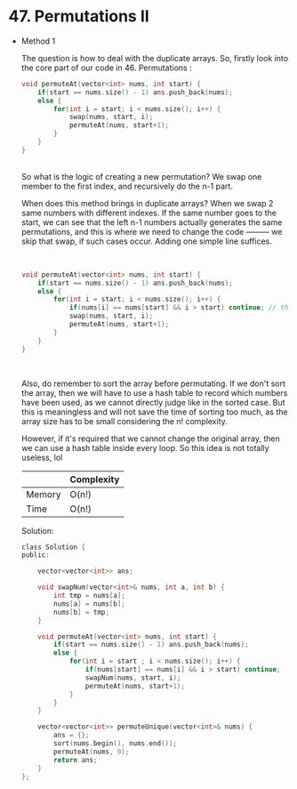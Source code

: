 # 47. Permutations II
- Method 1

    The question is how to deal with the duplicate arrays. So, firstly look into the core part of our code in 46. Permutations :

    ``` h
    void permuteAt(vector<int> nums, int start) {
        if(start == nums.size() - 1) ans.push_back(nums);
        else {
            for(int i = start; i < nums.size(); i++) {
                swap(nums, start, i);
                permuteAt(nums, start+1);
            }
        }
    }

    ```

    <br>
    So what is the logic of creating a new permutation? We swap one member to the first index, and recursively do the n-1 part.

    When does this method brings in duplicate arrays? When we swap 2 same numbers with different indexes. If the same number goes to the start, we can see that the left n-1 numbers actually generates the same permutations, and this is where we need to change the code ——— we skip that swap, if such cases occur. Adding one simple line suffices.

    <br>

    ``` h 
    void permuteAt(vector<int> nums, int start) {
        if(start == nums.size() - 1) ans.push_back(nums);
        else {
            for(int i = start; i < nums.size(); i++) {
                if(nums[i] == nums[start] && i > start) continue; // the newly added line
                swap(nums, start, i);
                permuteAt(nums, start+1);
            }
        }
    }

    ```
    <br>

    Also, do remember to sort the array before permutating. If we don't sort the array, then we will have to use a hash table to record which numbers have been used, as we cannot directly judge like in the sorted case. But this is meaningless and will not save the time of sorting too much, as the array size has to be small considering the n! complexity. 

    However, if it's required that we cannot change the original array, then we can use a hash table inside every loop. So this idea is not totally useless, lol


    | |   Complexity  |
    | ----------- | ----------- | 
    |  Memory     | O(n!) | 
    |      Time       |  O(n!) | 


    Solution:

    ``` h
    class Solution {
    public:

        vector<vector<int>> ans;

        void swapNum(vector<int>& nums, int a, int b) {
            int tmp = nums[a];
            nums[a] = nums[b];
            nums[b] = tmp;
        }

        void permuteAt(vector<int> nums, int start) {
            if(start == nums.size() - 1) ans.push_back(nums);
            else {
                for(int i = start ; i < nums.size(); i++) {
                    if(nums[start] == nums[i] && i > start) continue;
                    swapNum(nums, start, i);
                    permuteAt(nums, start+1);
                }
            }
        }

        vector<vector<int>> permuteUnique(vector<int>& nums) {
            ans = {};
            sort(nums.begin(), nums.end());
            permuteAt(nums, 0);
            return ans;
        }
    };

    ```

